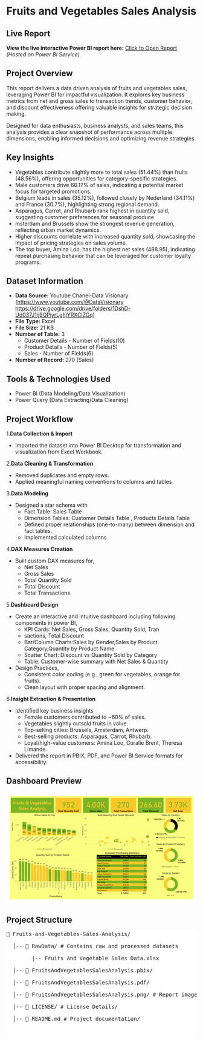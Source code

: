 # Fruits and Vegetables Sales Analysis

## Live Report
**View the live interactive Power BI report here:**
[Click to Open Report](https://app.powerbi.com/view?r=eyJrIjoiODFlYTI4ZGQtMmYyNi00YjY2LWFhMTUtZmQ2Y2NlZmYyZjU2IiwidCI6IjI1Y2UwMjYxLWJiZDYtNDljZC1hMWUyLTU0MjYwODg2ZDE1OSJ9
)  
*(Hosted on Power BI Service)*

## Project Overview 


This report delivers a data driven analysis of fruits and vegetables sales, leveraging Power BI for impactful visualization. It explores key business metrics from net and gross sales to transaction trends, customer behavior, and discount effectiveness offering valuable insights for strategic decision making.

Designed for data enthusiasts, business analysts, and sales teams, this analysis provides a clear snapshot of performance across multiple dimensions, enabling informed decisions and optimizing revenue strategies.

## Key Insights

- Vegetables contribute slightly more to total sales (51.44%) than fruits (48.56%), offering opportunities for category-specific strategies.
- Male customers drive 60.17% of sales, indicating a potential market focus for targeted promotions.
- Belgium leads in sales (35.12%), followed closely by Nederland (34.11%) and France (30.7%), highlighting strong regional demand.
- Asparagus, Carrot, and Rhubarb rank highest in quantity sold, suggesting customer preferences for seasonal produce
- msterdam and Brussels show the strongest revenue generation, reflecting urban market dynamics.
- Higher discounts correlate with increased quantity sold, showcasing the impact of pricing strategies on sales volume.
- The top buyer, Amina Loo, has the highest net sales (488.95), indicating repeat purchasing behavior that can be leveraged for customer loyalty programs.

##  Dataset Information 

- **Data Source:** Youtube Chanel-Data Visionary (https://www.youtube.com/@DataVisionary https://drive.google.com/drive/folders/1DshD-Ud037J1ij9QPiyrLghjYRXClZGq)  
- **File Type:** Excel
- **File Size:**  21 KB
- **Number of Table:** 3
  - Customer Details - Number of Fields(10)
  - Product Details - Number of Fields(5)
  - Sales - Number of Fields(6) 
- **Number of Record:** 270 (Sales)

## Tools & Technologies Used 

- Power BI (Data Modeling/Data Visualization)  
- Power Query (Data Extracting/Data Cleaning)

## Project Workflow 

1.**Data Collection & Import**
- Imported the dataset into Power BI Desktop for transformation and visualization from Excel Workbook.

2.**Data Cleaning & Transformation**
- Removed duplicates and empty rows.
- Applied meaningful naming conventions to columns and tables

3.**Data Modeling**
- Designed a star schema with
  - Fact Table: Sales Table
  - Dimension Tables: Customer Details Table , Products Details Table
  - Defined proper relationships (one-to-many) between dimension and fact tables.
  - Implemented calculated columns

4.**DAX Measures Creation**
  - Built custom DAX measures for,
    - Net Sales
    - Gross Sales
    - Total Quantity Sold
    - Total Discount
    - Total Transactions

5.**Dashboard Design**
- Create an interactive and intuitive dashboard including following components in power BI,
    - KPI Cards: Net Sales, Gross Sales, Quantity Sold, Tran
    - sactions, Total Discount
    - Bar/Column Charts:Sales by Gender,Sales by Product Category,Quantity by Product Name
    - Scatter Chart: Discount vs Quantity Sold by Category
    - Table: Customer-wise summary with Net Sales & Quantity
- Design Practices,
    - Consistent color coding (e.g., green for vegetables, orange for fruits).
    - Clean layout with proper spacing and alignment.

6.**Insight Extraction & Presentation**
- Identified key business insights
    - Female customers contributed to ~60% of sales.
    - Vegetables slightly outsold fruits in value.
    - Top-selling cities: Brussels, Amsterdam, Antwerp.
    - Best-selling products: Asparagus, Carrot, Rhubarb.
    - Loyal/high-value customers: Amina Loo, Coralie Brent, Theresa Limande.
- Delivered the report in PBIX, PDF, and Power BI Service formats for accessibility.
    
## Dashboard Preview

![Dashboard Preview](FruitsAndVegetablesSalesAnalysis.png) 

## Project Structure 

<pre style="background: #fff; padding: 0; border: none; font-family: monospace;">
📂 Fruits-and-Vegetables-Sales-Analysis/ 
    
  │-- 📁 RawData/ # Contains raw and processed datasets 
  
        |-- Fruits And Vegetable Sales Data.xlsx
  
  │-- 📁 FruitsAndVegetablesSalesAnalysis.pbix/    

  │-- 📁 FruitsAndVegetablesSalesAnalysis.pdf/ 
  
  │-- 📁 FruitsAndVegetablesSalesAnalysis.png/ # Report images
    
  │-- 📄 LICENSE/ # License Details/ 
  
  │-- 📄 README.md # Project documentation/

  
</pre

## How to Use 

- Use the web [link](https://app.powerbi.com/view?r=eyJrIjoiODFlYTI4ZGQtMmYyNi00YjY2LWFhMTUtZmQ2Y2NlZmYyZjU2IiwidCI6IjI1Y2UwMjYxLWJiZDYtNDljZC1hMWUyLTU0MjYwODg2ZDE1OSJ9) to view the     report online, or download the [FruitsAndVegetablesSalesAnalysis.pbix](FruitsAndVegetablesSalesAnalysis.pbix) file to access and edit it using Power BI Desktop.
- Use the attached [FruitsAndVegetablesSalesAnalysis.pdf](FruitsAndVegetablesSalesAnalysis.pdf) file to read a detailed overview of the report and share it easily with others

## Future Improvements 

- Implement sales forecasting using built-in Power BI analytics or DAX time intelligence functions.
- Introduce customer tiers (e.g., high spenders, frequent buyers) for better targeting and marketing strategies.
- Add cost data to calculate and visualize gross and net profit margins.

## References

- Data Visionary (Youtube Chanel):[Dataset/Project Inspiration](https://www.youtube.com/@DataVisionary https://drive.google.com/drive/folders/1DshD-Ud037J1ij9QPiyrLghjYRXClZGq)
- Power BI Documentation: [Learn More](https://learn.microsoft.com/power-bi/)

